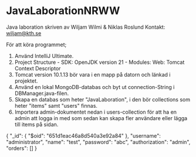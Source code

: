 # JavaLaborationNRWW

Java laboration skriven av Wiljam Wilmi & Niklas Roslund
Kontakt: wiljam@kth.se

För att köra programmet;
1. Använd IntelliJ Ultimate.
2. Project Structure - SDK: OpenJDK version 21 - Modules: Web: Tomcat Context Descriptor
3. Tomcat version 10.1.13 bör vara i en mapp på datorn och länkad i projektet.
4. Använd en lokal MongoDB-databas och byt ut connection-String i DBManager.java-filen.
5. Skapa en databas som heter "JavaLaboration", i den bör collections som heter "items" samt "users" finnas.
6. Importera admin-dokumentet nedan i users-collection för att ha en admin att logga in med som sedan kan skapa fler användare eller lägga till items på sidan.

{
  "_id": {
    "$oid": "651d1eac46a8d540a3e92a84"
  },
  "username": "administrator",
  "name": "test",
  "password": "abc",
  "authorization": "admin",
  "orders": []
}

